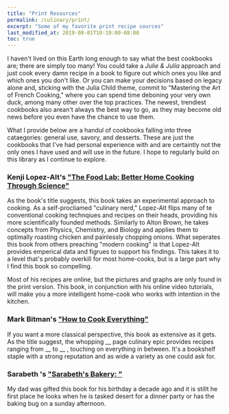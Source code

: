 ```yaml
---
title: "Print Resources"
permalink: /culinary/print/
excerpt: "Some of my favorite print recipe sources"
last_modified_at: 2019-08-01T10:19:00-08:00
toc: true
---
```


I haven't lived on this Earth long enough to say what the best cookbooks are; there are simply too many! You could take a *Julie & Julia* approach and just cook every damn recipe in a book  to figure out which ones you like and which ones you don't like. Or you can make your decisions based on legacy alone and, sticking with the Julia Child theme, commit to "Mastering the Art of French Cooking," where you can spend time deboning your very own duck, among many other over the top practices. The newest, trendiest cookbooks also arean't always the best way to go, as they may become old news before you even have the chance to use them.

What I provide below are a handul of cookbooks falling into three cataegories: general use, savory, and desserts. These are just the cookbooks that I've had personal experience with and are certaintly not the only ones I have used and will use in the future. I hope to regularly build on this library as I continue to explore.



### Kenji Lopez-Alt's ["The Food Lab: Better Home Cooking Through Science"](https://www.amazon.com/gp/product/0393081087/?tag=serieats-20)
As the book's title suggests, this book takes an experimental approach to cooking. As a self-procliamed "culinary nerd," Lopez-Alt flips many of te conventional cooking technqiues and recipes on their heads, providing his more scientifically founded methods. Similarly to Alton Brown, he takes concepts from Physics, Chemistry, and Biology and applies them to optimally roasting chicken and painlessly chopping onions. What seperates this book from others preaching "modern cooking" is that Lopez-Alt provides emperical data and figrues to support his findings. This takes it to a level that's probably overkill for most home-cooks, but is a large part why I find this book so compelling. 

Most of his recipes are online, but the pictures and graphs are only found in the print version. This book, in conjunction with his online video tutorials, will make you a more intelligent home-cook who works with intention in the kitchen. 

### Mark Bitman's ["How to Cook Everything"](https://www.amazon.com/How-Cook-Everything-Recipes-Anniversary/dp/0764578650)
If you want a more classical perspective, this book as extensive as it gets. As the title suggest, the whopping __ page culinary epic provides recipes ranging from __ to __ , touching on everything in between. It's a bookshelf staple with a strong reputation and as wide a variety as one could ask for. 

### Sarabeth 's ["Sarabeth's Bakery: "]()
My dad was gifted this book for his birthday a decade ago and it is stillt he first place he looks when he is tasked desert for a dinner party or has the baking bug on a sunday afternoon. 

